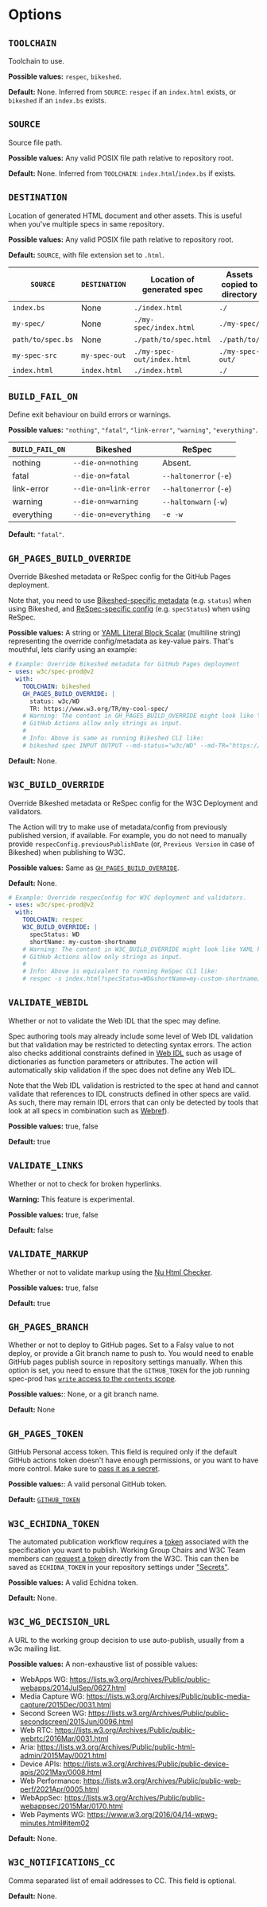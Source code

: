 # Options

## `TOOLCHAIN`

Toolchain to use.

**Possible values:** `respec`, `bikeshed`.

**Default:** None. Inferred from `SOURCE`: `respec` if an `index.html` exists, or `bikeshed` if an `index.bs` exists.

## `SOURCE`

Source file path.

**Possible values:** Any valid POSIX file path relative to repository root.

**Default:** None. Inferred from `TOOLCHAIN`: `index.html`/`index.bs` if exists.

## `DESTINATION`

Location of generated HTML document and other assets. This is useful when you've multiple specs in same repository.

**Possible values:** Any valid POSIX file path relative to repository root.

**Default:** `SOURCE`, with file extension set to `.html`.

| `SOURCE`          | `DESTINATION` | Location of generated spec | Assets copied to directory |
| ----------------- | ------------- | -------------------------- | -------------------------- |
| `index.bs`        | None          | `./index.html`             | `./`                       |
| `my-spec/`        | None          | `./my-spec/index.html`     | `./my-spec/`               |
| `path/to/spec.bs` | None          | `./path/to/spec.html`      | `./path/to/`               |
| `my-spec-src`     | `my-spec-out` | `./my-spec-out/index.html` | `./my-spec-out/`           |
| `index.html`      | `index.html`  | `./index.html`             | `./`                       |

## `BUILD_FAIL_ON`

Define exit behaviour on build errors or warnings.

**Possible values:** `"nothing"`, `"fatal"`, `"link-error"`, `"warning"`, `"everything"`.

| `BUILD_FAIL_ON` | Bikeshed               | ReSpec                 |
| --------------- | ---------------------- | ---------------------- |
| nothing         | `--die-on=nothing`     | Absent.                |
| fatal           | `--die-on=fatal `      | `--haltonerror` (`-e`) |
| link-error      | `--die-on=link-error`  | `--haltonerror` (`-e`) |
| warning         | `--die-on=warning `    | `--haltonwarn` (`-w`)  |
| everything      | `--die-on=everything ` | `-e -w`                |

**Default:** `"fatal"`.

## `GH_PAGES_BUILD_OVERRIDE`

Override Bikeshed metadata or ReSpec config for the GitHub Pages deployment.

Note that, you need to use [Bikeshed-specific metadata](https://tabatkins.github.io/bikeshed/) (e.g. `status`) when using Bikeshed, and [ReSpec-specific config](https://respec.org/docs/#configuration-options) (e.g. `specStatus`) when using ReSpec.

**Possible values:** A string or [YAML Literal Block Scalar](https://stackoverflow.com/a/15365296) (multiline string) representing the override config/metadata as key-value pairs. That's mouthful, lets clarify using an example:

```yaml
# Example: Override Bikeshed metadata for GitHub Pages deployment
- uses: w3c/spec-prod@v2
  with:
    TOOLCHAIN: bikeshed
    GH_PAGES_BUILD_OVERRIDE: |
      status: w3c/WD
      TR: https://www.w3.org/TR/my-cool-spec/
    # Warning: The content in GH_PAGES_BUILD_OVERRIDE might look like YAML key-value pairs, but it's actually a string.
    # GitHub Actions allow only strings as input.
    #
    # Info: Above is same as running Bikeshed CLI like:
    # bikeshed spec INPUT OUTPUT --md-status="w3c/WD" --md-TR="https://www.w3.org/TR/my-cool-spec/"
```

**Default:** None.

## `W3C_BUILD_OVERRIDE`

Override Bikeshed metadata or ReSpec config for the W3C Deployment and validators.

The Action will try to make use of metadata/config from previously published version, if available. For example, you do not need to manually provide `respecConfig.previousPublishDate` (or, `Previous Version` in case of Bikeshed) when publishing to W3C.

**Possible values:** Same as [`GH_PAGES_BUILD_OVERRIDE`](#gh_pages_build_override).

**Default:** None.

```yaml
# Example: Override respecConfig for W3C deployment and validators.
- uses: w3c/spec-prod@v2
  with:
    TOOLCHAIN: respec
    W3C_BUILD_OVERRIDE: |
      specStatus: WD
      shortName: my-custom-shortname
    # Warning: The content in W3C_BUILD_OVERRIDE might look like YAML key-value pairs, but it's actually a string.
    # GitHub Actions allow only strings as input.
    #
    # Info: Above is equivalent to running ReSpec CLI like:
    # respec -s index.html?specStatus=WD&shortName=my-custom-shortname… -o OUTPUT
```

## `VALIDATE_WEBIDL`

Whether or not to validate the Web IDL that the spec may define.

Spec authoring tools may already include some level of Web IDL validation but that validation may be restricted to detecting syntax errors. The action also checks additional constraints defined in [Web IDL](https://heycam.github.io/webidl/) such as usage of dictionaries as function parameters or attributes. The action will automatically skip validation if the spec does not define any Web IDL.

Note that the Web IDL validation is restricted to the spec at hand and cannot validate that references to IDL constructs defined in other specs are valid. As such, there may remain IDL errors that can only be detected by tools that look at all specs in combination such as [Webref](https://github.com/w3c/webref)).

**Possible values:** true, false

**Default:** true

## `VALIDATE_LINKS`

Whether or not to check for broken hyperlinks.

**Warning:** This feature is experimental.

**Possible values:** true, false

**Default:** false

## `VALIDATE_MARKUP`

Whether or not to validate markup using the [Nu Html Checker](https://github.com/validator/validator).

**Possible values:** true, false

**Default:** true

## `GH_PAGES_BRANCH`

Whether or not to deploy to GitHub pages. Set to a Falsy value to not deploy, or provide a Git branch name to push to. You would need to enable GitHub pages publish source in repository settings manually.
When this option is set, you need to ensure that the `GITHUB_TOKEN` for the job running spec-prod has [`write` access to the `contents` scope](https://docs.github.com/en/actions/security-guides/automatic-token-authentication#permissions-for-the-github_token).

**Possible values:**: None, or a git branch name.

**Default:** None

## `GH_PAGES_TOKEN`

GitHub Personal access token. This field is required only if the default GitHub actions token doesn't have enough permissions, or you want to have more control. Make sure to [pass it as a secret](https://docs.github.com/en/actions/configuring-and-managing-workflows/creating-and-storing-encrypted-secrets).

**Possible values:**: A valid personal GitHub token.

**Default:** [`GITHUB_TOKEN`](https://docs.github.com/en/actions/configuring-and-managing-workflows/authenticating-with-the-github_token)

## `W3C_ECHIDNA_TOKEN`

The automated publication workflow requires a [token](https://github.com/w3c/echidna/wiki/Token-creation) associated with the specification you want to publish. Working Group Chairs and W3C Team members can [request a token](https://www.w3.org/Web/publications/register) directly from the W3C. This can then be saved as `ECHIDNA_TOKEN` in your repository settings under ["Secrets"](https://user-images.githubusercontent.com/870154/81380287-f9579f80-914d-11ea-84bc-5707bff75dba.png).

**Possible values:** A valid Echidna token.

**Default:** None.

## `W3C_WG_DECISION_URL`

A URL to the working group decision to use auto-publish, usually from a w3c mailing list.

**Possible values:** A non-exhaustive list of possible values:

- WebApps WG: https://lists.w3.org/Archives/Public/public-webapps/2014JulSep/0627.html
- Media Capture WG: https://lists.w3.org/Archives/Public/public-media-capture/2015Dec/0031.html
- Second Screen WG: https://lists.w3.org/Archives/Public/public-secondscreen/2015Jun/0096.html
- Web RTC: https://lists.w3.org/Archives/Public/public-webrtc/2016Mar/0031.html
- Aria: https://lists.w3.org/Archives/Public/public-html-admin/2015May/0021.html
- Device APIs: https://lists.w3.org/Archives/Public/public-device-apis/2021May/0008.html
- Web Performance: https://lists.w3.org/Archives/Public/public-web-perf/2021Apr/0005.html
- WebAppSec: https://lists.w3.org/Archives/Public/public-webappsec/2015Mar/0170.html
- Web Payments WG: https://www.w3.org/2016/04/14-wpwg-minutes.html#item02

**Default:** None.

## `W3C_NOTIFICATIONS_CC`

Comma separated list of email addresses to CC. This field is optional.

**Default:** None.
